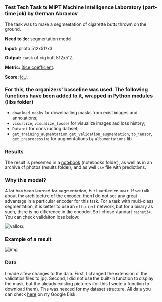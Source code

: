 ### Test Tech Task to MIPT Machine Intelligence Laboratory (part-time job) by German Abramov

The task was to make a segmentation of cigarette butts thrown on the ground. 

**Need to do:** segmentation model.  
  
**Input:** photo 512x512x3.

**Output:** mask of cig butt 512x512. 

**Metric:** [Dice coefficient](https://en.wikipedia.org/wiki/S%C3%B8rensen%E2%80%93Dice_coefficient).

**Score:** [IoU](https://www.pyimagesearch.com/2016/11/07/intersection-over-union-iou-for-object-detection/).


### For this, the organizers' basseline was used. The following functions have been added to it, wrapped in Python modules (libs folder)
- `download_masks` for downloading masks from exist images and annotations;
- `visualize`, `visualize_losses` for visualize images and loss history;
- `Dataset` for constructing dataset;
- `get_training_augmentation`, `get_validation_augmentation`, `to_tensor`, `get_preprocessing` for augmentations by `albumentations` lib

### Results
The result is presented in a [notebook](https://github.com/germanjke/segmentation_of_cigg_butts/blob/master/cigarette_butt_segmentation/notebooks/please_dont_smoke.ipynb) (notebooks folder), as well as in an archive of photos (results folder), and as well `csv` file with predictions.

### Why this model?
A lot has been learned for segmentation, but I settled on `Unet`. If we talk about the architecture of the encoder, then I do not see any great advantage in a particular encoder for this task. For a task with multi-class segmentation, it is better to use an `efficient` network, but for a binary as such, there is no difference in the encoder. So i chose standart `resnet34`. You can check validaiton loss below:

![valloss](https://github.com/germanjke/segmentation_of_cigg_butts/blob/master/cigarette_butt_segmentation/loss_function_visuaalize/%D0%A1%D0%BD%D0%B8%D0%BC%D0%BE%D0%BA%20%D1%8D%D0%BA%D1%80%D0%B0%D0%BD%D0%B0%20%D0%BE%D1%82%202020-10-05%2021-45-57.png)

### Example of a result
![img](https://github.com/germanjke/segmentation_of_cigg_butts/blob/master/cigarette_butt_segmentation/results/%D0%A1%D0%BD%D0%B8%D0%BC%D0%BE%D0%BA%20%D1%8D%D0%BA%D1%80%D0%B0%D0%BD%D0%B0%20%D0%BE%D1%82%202020-10-05%2021-50-11.png)

### Data
I made a few changes to the data. First, I changed the extension of the validation files to jpg. Second, I did not use the built-in function to display the mask, but the already existing pictures (for this I wrote a function to download them). This was needed for my dataset structure. All data you can check [here](https://drive.google.com/drive/folders/1eYlaoGxwuzo9B0WVmLErkwtoL7Ib7XHr?usp=sharing) on my Google Disk.
